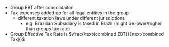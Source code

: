- Group EBT after consolidaiton
- Tax expenses added up for all legal entities in the group
	- different taxation laws under different jurisdictions
		- e.g. Brazilian Subsidiary is taxed in Brazil (might be lower/higher than groups tax rate)
- Group Effective Tax Rate is $\frac{\text{combined EBT}}{\text{combined Tax}}$
